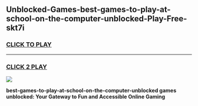 
## Unblocked-Games-best-games-to-play-at-school-on-the-computer-unblocked-Play-Free-skt7i
<h3>
<a href="https://premium76.site?title=best-games-to-play-at-school-on-the-computer-unblocked&ref=20A">CLICK TO PLAY</a></h3>
<hr>

<h3>
<a href="https://premium76.site?title=best-games-to-play-at-school-on-the-computer-unblocked&ref=20A">CLICK 2 PLAY</a>
  
</h3>

<a href="https://premium76.site?title=best-games-to-play-at-school-on-the-computer-unblocked&ref=20A"><img src="https://clearcache.store/games.png"></a>


**best-games-to-play-at-school-on-the-computer-unblocked games unblocked: Your Gateway to Fun and Accessible Online Gaming**
